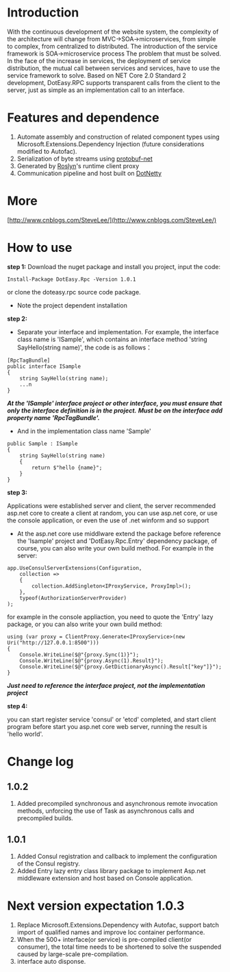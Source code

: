 # Introduction
With the continuous development of the website system, the complexity of the architecture will change from MVC->SOA->microservices, from simple to complex, from centralized to distributed.
The introduction of the service framework is SOA->microservice process The problem that must be solved.
In the face of the increase in services, the deployment of service distribution, the mutual call between services and services, have to use the service framework to solve.
Based on NET Core 2.0 Standard 2 development, DotEasy.RPC supports transparent calls from the client to the server, just as simple as an implementation call to an interface.


# Features and dependence
1. Automate assembly and construction of related component types using Microsoft.Extensions.Dependency Injection (future considerations modified to Autofac).
2. Serialization of byte streams using [protobuf-net](https://github.com/mgravell/protobuf-net)
3. Generated by [Roslyn](https://github.com/dotnet/roslyn)'s runtime client proxy 
4. Communication pipeline and host built on [DotNetty](https://github.com/Azure/DotNetty)


# More
[http://www.cnblogs.com/SteveLee/](http://www.cnblogs.com/SteveLee/)


# How to use
**step 1:**
Download the nuget package and install you project, input the code: 
```
Install-Package DotEasy.Rpc -Version 1.0.1
```
or clone the doteasy.rpc source code package.
* Note the project dependent installation

**step 2:**
* Separate your interface and implementation. For example, the interface class name is 'ISample', which contains an interface method 'string SayHello(string name)', the code is as follows：
```
[RpcTagBundle]
public interface ISample
{
    string SayHello(string name);
    ...n
}
```
_**At the 'ISample' interface project or other interface, you must ensure that only the interface definition is in the project.**_
_**Must be on the interface add property name 'RpcTagBundle'.**_
* And in the implementation class name 'Sample'
```
public Sample : ISample
{
    string SayHello(string name)
    {
        return $"hello {name}";
    }
}
```

**step 3:**

Applications were established server and client, the server recommended asp.net core to create a client at random, you can use asp.net core, or use the console application, or even the use of .net winform and so support
* At the asp.net core use middlware extend the package before reference the 'Isample' project and 'DotEasy.Rpc.Entry' dependency package, of course, you can also write your own build method. 
For example in the server:
```
app.UseConsulServerExtensions(Configuration,
    collection =>
    {
        collection.AddSingleton<IProxyService, ProxyImpl>();
    },
    typeof(AuthorizationServerProvider)
);
```
for example in the console appliaction, you need to quote the 'Entry' lazy package, or you can also write your own build method:
```
using (var proxy = ClientProxy.Generate<IProxyService>(new Uri("http://127.0.0.1:8500")))
{
    Console.WriteLine($@"{proxy.Sync(1)}");
    Console.WriteLine($@"{proxy.Async(1).Result}");
    Console.WriteLine($@"{proxy.GetDictionaryAsync().Result["key"]}");
}
```
_**Just need to reference the interface project, not the implementation project**_

**step 4:**

you can start register service 'consul' or 'etcd' completed, and start client program before start you asp.net core web server, running the result is 'hello world'.


# Change log
## 1.0.2
1. Added precompiled synchronous and asynchronous remote invocation methods, unforcing the use of Task as asynchronous calls and precompiled builds.

## 1.0.1
1. Added Consul registration and callback to implement the configuration of the Consul registry.
2. Added Entry lazy entry class library package to implement Asp.net middleware extension and host based on Console application.

# Next version expectation 1.0.3
1. Replace Microsoft.Extensions.Dependency with Autofac, support batch import of qualified names and improve Ioc container performance.
2. When the 500+ interface(or service) is pre-compiled client(or consumer), the total time needs to be shortened to solve the suspended caused by large-scale pre-compilation.
3. interface auto disponse.
